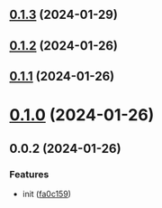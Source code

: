 ## [0.1.3](https://github.com/PengBoUESTC/postcss-url-patch/compare/v0.1.2...v0.1.3) (2024-01-29)



## [0.1.2](https://github.com/PengBoUESTC/postcss-url-patch/compare/v0.1.1...v0.1.2) (2024-01-26)



## [0.1.1](https://github.com/PengBoUESTC/postcss-url-patch/compare/v0.1.0...v0.1.1) (2024-01-26)



# [0.1.0](https://github.com/PengBoUESTC/postcss-url-patch/compare/v0.0.2...v0.1.0) (2024-01-26)



## 0.0.2 (2024-01-26)


### Features

* init ([fa0c159](https://github.com/PengBoUESTC/postcss-url-patch/commit/fa0c1592ed3b1677f6858bf6d2ffb598cb7ac83f))



